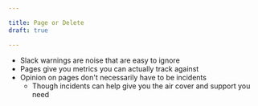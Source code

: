 ```yaml
---

title: Page or Delete
draft: true

---
```


- Slack warnings are noise that are easy to ignore
- Pages give you metrics you can actually track against
- Opinion on pages don't necessarily have to be incidents
	- Though incidents can help give you the air cover and support you need
<!--stackedit_data:
eyJoaXN0b3J5IjpbLTQyNTAxNjg5Nl19
-->